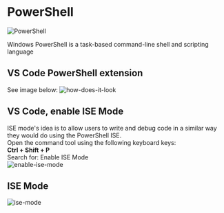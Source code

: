 # PowerShell
![PowerShell](https://github.com/danielurra/PowerShell/assets/51704179/528d58e5-fa7e-4da6-8339-05a29fc43fbf)<br>

Windows PowerShell is a task-based command-line shell and scripting language<br>
## VS Code PowerShell extension
See image below:
![how-does-it-look](https://github.com/danielurra/PowerShell/assets/51704179/cb91bdca-2a1e-4139-a0a7-e8587057cfda)<br>
## VS Code, enable ISE Mode
ISE mode's idea is to allow users to write and debug code in a similar way they would do using the PowerShell ISE.<br>
Open the command tool using the following keyboard keys:<br>
**Ctrl + Shift + P** <br>
Search for: Enable ISE Mode<br>
![enable-ise-mode](https://github.com/danielurra/PowerShell/assets/51704179/c77c13e6-f38a-4095-9db1-e30813d6478f)<br>
## ISE Mode
![ise-mode](https://github.com/danielurra/PowerShell/assets/51704179/31dfed5d-a934-40ec-9613-1aa55b4d2668)<br>



